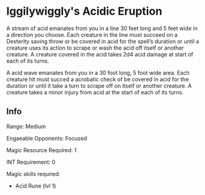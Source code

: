 # Iggilywiggly's Acidic Eruption

A stream of acid emanates from you in a line 30 feet long and 5 feet wide in a direction you choose. Each creature in the line must succeed on a Dexterity saving throw or be covered in acid for the spell’s duration or until a creature uses its action to scrape or wash the acid off itself or another creature. A creature covered in the acid takes 2d4 acid damage at start of each of its turns.

A acid wave emanates from you in a 30 foot long, 5 foot wide area. Each creature hit must succed a acrobatic check of be covered in acid for the duration or until it take a turn to scrape off on itself or another creature. A creature takes a minor injury from acid at the start of each of its turns.

## Info

Range: Medium

Engaeable Opponents: Focused

Magic Resource Required: 1

INT Requirement: 0

Magic skills required:

- Acid Rune (lvl 1)
